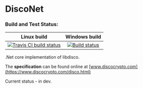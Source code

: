 # DiscoNet

### Build and Test Status:

| Linux build | Windows build |
|:---:|:---:|
| [![Travis CI build status](https://travis-ci.org/Fasjeit/DiscoNet.svg?branch=master)](https://travis-ci.org/Fasjeit/StrobeNet) | [![Build status](https://ci.appveyor.com/api/projects/status/2og3evgkseh11g82?svg=true)](https://ci.appveyor.com/project/Fasjeit/disconet) |

.Net core implementation of libdisco.

The **specification** can be found online at [www.discocrypto.com](https://www.discocrypto.com/disco.html)

Current status - in dev.
